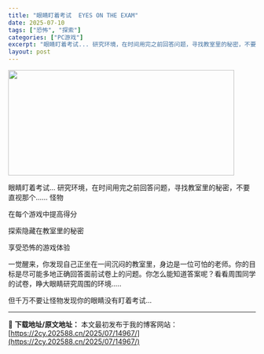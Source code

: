 ```yaml
---
title: "眼睛盯着考试  EYES ON THE EXAM"
date: 2025-07-10
tags: ["恐怖", "探索"]
categories: ["PC游戏"]
excerpt: "眼睛盯着考试... 研究环境，在时间用完之前回答问题，寻找教室里的秘密，不要直视那个...... 怪物 在每个游戏中提高得分 探索隐藏在教室里的秘密 享受恐怖的游戏体验 一觉醒来，你发现自己正坐在一间沉闷的教室里，身边是一位可怕的老师。你的目标是尽可能多地正确回答面前试卷上的问题。你怎么能知道答案呢&hellip;"
layout: post
---
```


<img class="aligncenter size-full wp-image-14951" src="https://2cy.202588.cn/wp-content/uploads/2025/07/2025071013554218.webp" alt="" width="460" height="215" />

眼睛盯着考试... 研究环境，在时间用完之前回答问题，寻找教室里的秘密，不要直视那个...... 怪物

在每个游戏中提高得分

探索隐藏在教室里的秘密

享受恐怖的游戏体验

一觉醒来，你发现自己正坐在一间沉闷的教室里，身边是一位可怕的老师。你的目标是尽可能多地正确回答面前试卷上的问题。你怎么能知道答案呢？看看周围同学的试卷，睁大眼睛研究周围的环境.....

但千万不要让怪物发现你的眼睛没有盯着考试...

---
📖 **下载地址/原文地址：** 本文最初发布于我的博客网站：[https://2cy.202588.cn/2025/07/14967/](https://2cy.202588.cn/2025/07/14967/)
